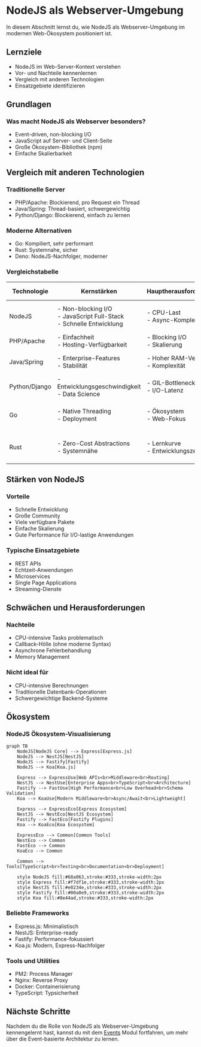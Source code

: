 # NodeJS als Webserver-Umgebung

In diesem Abschnitt lernst du, wie NodeJS als Webserver-Umgebung im modernen Web-Ökosystem positioniert ist.

## Lernziele

- NodeJS im Web-Server-Kontext verstehen
- Vor- und Nachteile kennenlernen
- Vergleich mit anderen Technologien
- Einsatzgebiete identifizieren

## Grundlagen

### Was macht NodeJS als Webserver besonders?
- Event-driven, non-blocking I/O
- JavaScript auf Server- und Client-Seite
- Große Ökosystem-Bibliothek (npm)
- Einfache Skalierbarkeit

## Vergleich mit anderen Technologien

### Traditionelle Server
- PHP/Apache: Blockierend, pro Request ein Thread
- Java/Spring: Thread-basiert, schwergewichtig
- Python/Django: Blockierend, einfach zu lernen

### Moderne Alternativen
- Go: Kompiliert, sehr performant
- Rust: Systemnahe, sicher
- Deno: NodeJS-Nachfolger, moderner

### Vergleichstabelle

| Technologie | Kernstärken | Hauptherausforderungen | Beste Einsatzgebiete |
|------------|-------------|------------------------|---------------------|
| NodeJS | - Non-blocking I/O<br>- JavaScript Full-Stack<br>- Schnelle Entwicklung | - CPU-Last<br>- Async-Komplexität | - APIs & Microservices<br>- Echtzeit-Apps |
| PHP/Apache | - Einfachheit<br>- Hosting-Verfügbarkeit | - Blocking I/O<br>- Skalierung | - Webseiten<br>- CMS |
| Java/Spring | - Enterprise-Features<br>- Stabilität | - Hoher RAM-Verbrauch<br>- Komplexität | - Enterprise-Systeme<br>- Finanz-Apps |
| Python/Django | - Entwicklungsgeschwindigkeit<br>- Data Science | - GIL-Bottleneck<br>- I/O-Latenz | - Data-Backends<br>- Prototypen |
| Go | - Native Threading<br>- Deployment | - Ökosystem<br>- Web-Fokus | - Cloud-Native<br>- High-Perf APIs |
| Rust | - Zero-Cost Abstractions<br>- Systemnähe | - Lernkurve<br>- Entwicklungszeit | - Systemnahe Dienste<br>- Safety-Critical |

## Stärken von NodeJS

### Vorteile
- Schnelle Entwicklung
- Große Community
- Viele verfügbare Pakete
- Einfache Skalierung
- Gute Performance für I/O-lastige Anwendungen

### Typische Einsatzgebiete
- REST APIs
- Echtzeit-Anwendungen
- Microservices
- Single Page Applications
- Streaming-Dienste

## Schwächen und Herausforderungen

### Nachteile
- CPU-intensive Tasks problematisch
- Callback-Hölle (ohne moderne Syntax)
- Asynchrone Fehlerbehandlung
- Memory Management

### Nicht ideal für
- CPU-intensive Berechnungen
- Traditionelle Datenbank-Operationen
- Schwergewichtige Backend-Systeme

## Ökosystem

### NodeJS Ökosystem-Visualisierung

```mermaid
graph TB
    NodeJS[NodeJS Core] --> Express[Express.js]
    NodeJS --> NestJS[NestJS]
    NodeJS --> Fastify[Fastify]
    NodeJS --> Koa[Koa.js]
    
    Express --> ExpressUse[Web APIs<br>Middleware<br>Routing]
    NestJS --> NestUse[Enterprise Apps<br>TypeScript<br>Architecture]
    Fastify --> FastUse[High Performance<br>Low Overhead<br>Schema Validation]
    Koa --> KoaUse[Modern Middleware<br>Async/Await<br>Lightweight]
    
    Express --> ExpressEco[Express Ecosystem]
    NestJS --> NestEco[NestJS Ecosystem]
    Fastify --> FastEco[Fastify Plugins]
    Koa --> KoaEco[Koa Ecosystem]
    
    ExpressEco --> Common[Common Tools]
    NestEco --> Common
    FastEco --> Common
    KoaEco --> Common
    
    Common --> Tools[TypeScript<br>Testing<br>Documentation<br>Deployment]
    
    style NodeJS fill:#68a063,stroke:#333,stroke-width:2px
    style Express fill:#f7df1e,stroke:#333,stroke-width:2px
    style NestJS fill:#e0234e,stroke:#333,stroke-width:2px
    style Fastify fill:#00a0e9,stroke:#333,stroke-width:2px
    style Koa fill:#8e44ad,stroke:#333,stroke-width:2px
```

### Beliebte Frameworks
- Express.js: Minimalistisch
- NestJS: Enterprise-ready
- Fastify: Performance-fokussiert
- Koa.js: Modern, Express-Nachfolger

### Tools und Utilities
- PM2: Process Manager
- Nginx: Reverse Proxy
- Docker: Containerisierung
- TypeScript: Typsicherheit

## Nächste Schritte

Nachdem du die Rolle von NodeJS als Webserver-Umgebung kennengelernt hast, kannst du mit dem [Events](../events/README.md) Modul fortfahren, um mehr über die Event-basierte Architektur zu lernen. 